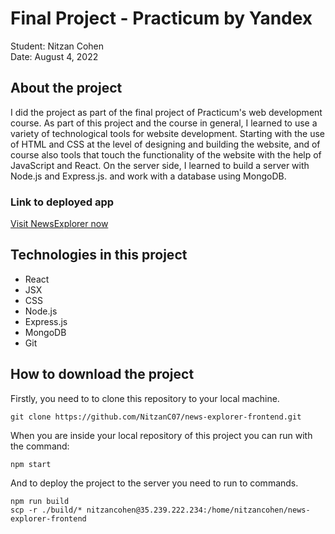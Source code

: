# Final Project - Practicum by Yandex
Student: Nitzan Cohen\
Date: August 4, 2022

## About the project
I did the project as part of the final project of Practicum's web development course. As part of this project and the course in general, I learned to use a variety of technological tools for website development. Starting with the use of HTML and CSS at the level of designing and building the website, and of course also tools that touch the functionality of the website with the help of JavaScript and React. On the server side, I learned to build a server with Node.js and Express.js. and work with a database using MongoDB.

### Link to deployed app
[Visit NewsExplorer now](https://www.nitzan-fp.students.nomoredomainssbs.ru)

## Technologies in this project
* React
* JSX
* CSS
* Node.js
* Express.js
* MongoDB
* Git

## How to download the project
Firstly, you need to to clone this repository to your local machine.
```
git clone https://github.com/NitzanC07/news-explorer-frontend.git
```
When you are inside your local repository of this project you can run with the command:
```
npm start
```
And to deploy the project to the server you need to run to commands.
```
npm run build
scp -r ./build/* nitzancohen@35.239.222.234:/home/nitzancohen/news-explorer-frontend
```

